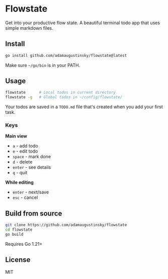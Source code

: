 # Flowstate

Get into your productive flow state. A beautiful terminal todo app that uses simple markdown files.

## Install

```bash
go install github.com/adamaugustinsky/flowstate@latest
```

Make sure `~/go/bin` is in your PATH.

## Usage

```bash
flowstate      # Local todos in current directory
flowstate -g   # Global todos in ~/config/flowstate/
```

Your todos are saved in a `TODO.md` file that's created when you add your first task.

### Keys

**Main view**
- `a` - add todo
- `e` - edit todo  
- `space` - mark done
- `d` - delete
- `enter` - see details
- `q` - quit

**While editing**
- `enter` - next/save
- `esc` - cancel

## Build from source

```bash
git clone https://github.com/adamaugustinsky/flowstate
cd flowstate
go build
```

Requires Go 1.21+

## License

MIT
